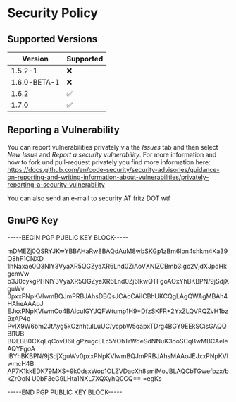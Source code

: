 # Security Policy

## Supported Versions

| Version | Supported          |
| ------- | ------------------ |
| 1.5.2-1   | :x: |
| 1.6.0-BETA-1   | :x: |
| 1.6.2   | :white_check_mark: |
| 1.7.0   | :white_check_mark: |


## Reporting a Vulnerability

You can report vulnerabilities privately via the _Issues_ tab and then select _New Issue_ and _Report a security vulnerability_. For more information and how to fork und pull-request privately you find more information here: https://docs.github.com/en/code-security/security-advisories/guidance-on-reporting-and-writing-information-about-vulnerabilities/privately-reporting-a-security-vulnerability

You can also send an e-mail to security AT fritz DOT wtf

## GnuPG Key

-----BEGIN PGP PUBLIC KEY BLOCK-----

mDMEZj0QSRYJKwYBBAHaRw8BAQdAuM8wbSKGp1zBm6lbn4shkm4Ka39Q8hF1CNXD
1hNaxae0Q3NlY3VyaXR5QGZyaXR6Lnd0ZiAoVXNlZCBmb3Igc2VjdXJpdHkgcmVw
b3J0cykgPHNlY3VyaXR5QGZyaXR6Lnd0Zj6IkwQTFgoAOxYhBKBPN/9jSdjXguWv
0pxxPNpKVlwmBQJmPRBJAhsDBQsJCAcCAiICBhUKCQgLAgQWAgMBAh4HAheAAAoJ
EJxxPNpKVlwmCo4BAIcuIGYJQFWtump1H9+DfzSKFR+2YxZLQVRQZvH1bz9xAP4o
PvIX9W6bm2JtAyg5kOznhtuILuUC/ycpbW5qapxTDrg4BGY9EEkSCisGAQQBl1UB
BQEBB0CXqLqCovD6iLgPzugcELc5YOhTrWdeSdNNuK3ooSCqBwMBCAeIeAQYFgoA
IBYhBKBPN/9jSdjXguWv0pxxPNpKVlwmBQJmPRBJAhsMAAoJEJxxPNpKVlwmcH4B
AP7K1kkEDK79MXS+9k0dsxWop1OLZVDacXh8smiMoJBLAQCbTGwefbzx/bkZrOoN
U0bF3eG9LHta1NXL7XQXyhQ0CQ==
=egKs

-----END PGP PUBLIC KEY BLOCK-----
